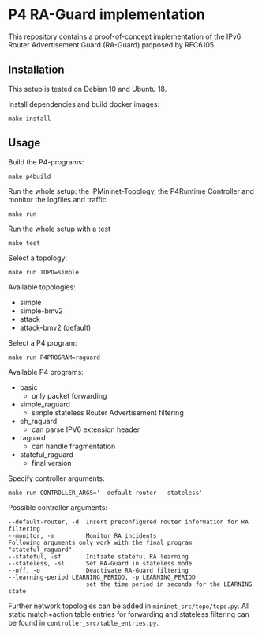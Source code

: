 # P4 RA-Guard implementation

This repository contains a proof-of-concept implementation of the IPv6 Router Advertisement Guard (RA-Guard) proposed by RFC6105.


## Installation

This setup is tested on Debian 10 and Ubuntu 18.

Install dependencies and build docker images:

    make install


## Usage

Build the P4-programs:

    make p4build

Run the whole setup: the IPMininet-Topology, the P4Runtime Controller and monitor the logfiles and traffic

    make run

Run the whole setup with a test

    make test

Select a topology:

    make run TOPO=simple

Available topologies:

- simple
- simple-bmv2
- attack
- attack-bmv2 (default)

Select a P4 program:

    make run P4PROGRAM=raguard

Available P4 programs:

- basic
    - only packet forwarding
- simple_raguard
    - simple stateless Router Advertisement filtering
- eh_raguard 
    - can parse IPV6 extension header
- raguard 
    - can handle fragmentation 
- stateful_raguard 
    - final version

Specify controller arguments:
    
    make run CONTROLLER_ARGS='--default-router --stateless'

Possible controller arguments:

    --default-router, -d  Insert preconfigured router information for RA filtering
    --monitor, -m         Monitor RA incidents
    Following arguments only work with the final program "stateful_raguard"
    --stateful, -sf       Initiate stateful RA learning
    --stateless, -sl      Set RA-Guard in stateless mode
    --off, -o             Deactivate RA-Guard filtering
    --learning-period LEARNING_PERIOD, -p LEARNING_PERIOD
                          set the time period in seconds for the LEARNING state

Further network topologies can be added in `mininet_src/topo/topo.py`.
All static match+action table entries for forwarding and stateless filtering can be found in `controller_src/table_entries.py`. 
